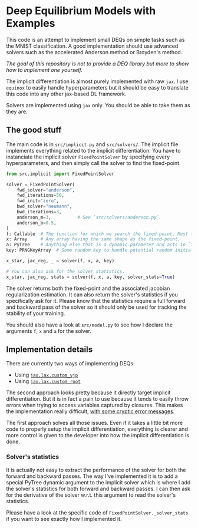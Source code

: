 # Deep Equilibrium Models with Examples

This code is an attempt to implement small DEQs on simple tasks such as the
MNIST classification. A good implementation should use advanced solvers such as
the accelerated Anderson method or Broyden's method.

*The goal of this repository is not to provide a DEQ library but more to show
how to implement one yourself.*

The implicit differentiation is almost purely implemented with raw `jax`. I use
`equinox` to easily handle hyperparameters but it should be easy to translate
this code into any other jax-based DL framework.

Solvers are implemented using `jax` only. You should be able to take them as
they are.

## The good stuff

The main code is in `src/implicit.py` and `src/solvers/`. The implicit file
implements everything related to the implicit differentiation. You have to
instanciate the implicit solver `FixedPointSolver` by specifying every
hyperparameters, and then simply call the solver to find the fixed-point.

```py
from src.implicit import FixedPointSolver

solver = FixedPointSolver(
    fwd_solver="anderson",
    fwd_iterations=50,
    fwd_init="zero",
    bwd_solver="neumann",
    bwd_iterations=3,
    anderson_m=3,          # See `src/solvers/anderson.py`
    anderson_b=0.5,
)
f: Callable  # The function for which we search the fixed-point. Must take two positional arguments: x and a.
x: Array     # Any array having the same shape as the fixed-point.
a: PyTree    # Anything else that is a dynamic parameter and acts in `f`.
key: PRNGKeyArray  # Some random key to handle potential random initializations and the jacobian regularization estimate.

x_star, jac_reg, _ = solver(f, x, a, key)

# You can also ask for the solver statistics.
x_star, jac_reg, stats = solver(f, x, a, key, solver_stats=True)
```

The solver returns both the fixed-point and the associated jacobian
regularization estimation. It can also return the solver's statistics if you
specifically ask for it. Please know that the statistics require a full forward
and backward pass of the solver so it should only be used for tracking the
stability of your training.

You should also have a look at `src/model.py` to see how I declare the
arguments `f`, `x` and `a` for the solver.

## Implementation details

There are currently two ways of implementing DEQs:

- Using [`jax.lax.custom_vjp`](https://jax.readthedocs.io/en/latest/notebooks/Custom_derivative_rules_for_Python_code.html#implicit-function-differentiation-of-iterative-implementations)
- Using [`jax.lax.custom_root`](https://jax.readthedocs.io/en/latest/_autosummary/jax.lax.custom_root.html)

The second approach looks pretty because it directly target implicit
differentiation. But it is in fact a pain to use because it tends to easily
throw errors when trying to access variables captured by closures. This makes
the implementation really difficult, [with some cryptic error
messages](https://github.com/jax-ml/jax/issues/18311).

The first approach solves all those issues. Even if it takes a little bit more
code to properly setup the implicit differentiation, everything is clearer and
more control is given to the developer into how the implicit differentiation is
done.

### Solver's statistics

It is actually not easy to extract the performance of the solver for both the
forward and backward passes. The way I've implemented it is to add a special
PyTree dynamic argument to the implicit solver which is where I add the
solver's statistics for both forward and backward passes. I can then ask for
the derivative of the solver w.r.t. this argument to read the solver's
statistics.

Please have a look at the specific code of `FixedPointSolver._solver_stats` if
you want to see exactly how I implemented it.
